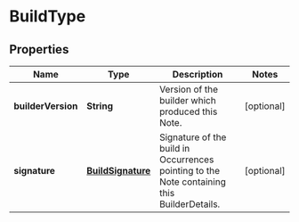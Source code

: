 
# BuildType

## Properties
Name | Type | Description | Notes
------------ | ------------- | ------------- | -------------
**builderVersion** | **String** | Version of the builder which produced this Note. |  [optional]
**signature** | [**BuildSignature**](BuildSignature.md) | Signature of the build in Occurrences pointing to the Note containing this BuilderDetails. |  [optional]



